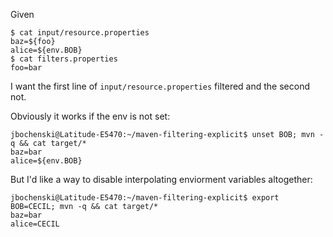 Given
```
$ cat input/resource.properties 
baz=${foo}
alice=${env.BOB}
$ cat filters.properties 
foo=bar
```

I want the first line of `input/resource.properties` filtered and the second not.

Obviously it works if the env is not set:
```
jbochenski@Latitude-E5470:~/maven-filtering-explicit$ unset BOB; mvn -q && cat target/* 
baz=bar
alice=${env.BOB}
```

But I'd like a way to disable interpolating enviorment variables altogether:
```
jbochenski@Latitude-E5470:~/maven-filtering-explicit$ export BOB=CECIL; mvn -q && cat target/* 
baz=bar
alice=CECIL
```
